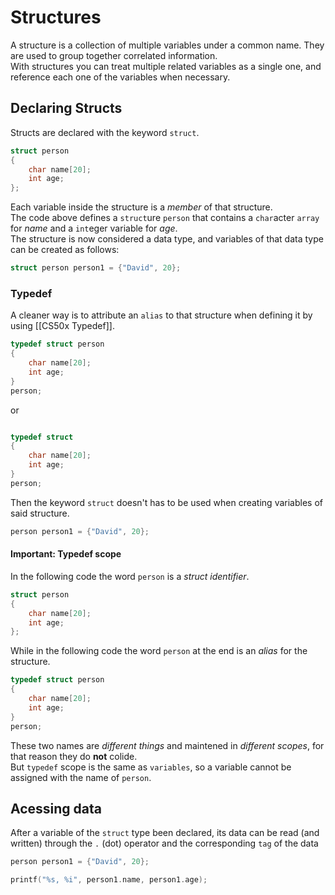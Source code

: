 # Structures
A structure is a collection of multiple variables under a common name. They are used to group together correlated information.  
With structures you can treat multiple related variables as a single one, and reference each one of the variables when necessary.  

## Declaring Structs
Structs are declared with the keyword `struct`.

```c
struct person
{
    char name[20];
    int age;
};
```
Each variable inside the structure is a *member* of that structure.  
The code above defines a `struct`ure `person` that contains a `char`acter `array` for *name* and a `int`eger variable for *age*.  
The structure is now considered a data type, and variables of that data type can be created as follows:  

```c
struct person person1 = {"David", 20};
```

### Typedef
A cleaner way is to attribute an `alias` to that structure when defining it by using [[CS50x Typedef]].  

```c
typedef struct person
{
    char name[20];
    int age;
} 
person;
```
 or
```c

typedef struct
{
    char name[20];
    int age;
}
person;
```

Then the keyword `struct` doesn't has to be used when creating variables of said structure.  
```c
person person1 = {"David", 20};
```

#### Important: Typedef scope
In the following code the word `person` is a *struct identifier*.
```c
struct person
{
    char name[20];
    int age;
};
```

While in the following code the word `person` at the end is an *alias* for the structure.
```c
typedef struct person
{
    char name[20];
    int age;
} 
person;
```
These two names are *different things* and maintened in *different scopes*, for that reason they do **not** colide.  
But `typedef` scope is the same as `variables`, so a variable cannot be assigned with the name of `person`.

## Acessing data
After a variable of the `struct` type been declared, its data can be read (and written) through the `.` (dot) operator and the corresponding `tag` of the data  
```c
person person1 = {"David", 20};

printf("%s, %i", person1.name, person1.age);
```
